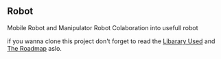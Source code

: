 ## Robot
Mobile Robot and Manipulator Robot Colaboration into usefull robot

if you wanna clone this project don't forget to read the [Libarary Used](library-used.md) and [The Roadmap](Roadmap.md) aslo.